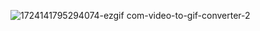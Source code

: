 ![1724141795294074-ezgif com-video-to-gif-converter-2](https://github.com/user-attachments/assets/6730cfab-09de-4314-aecf-23b4757b7d3a)

